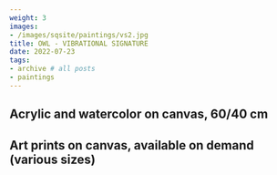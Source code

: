 ```yaml
---
weight: 3
images:
- /images/sqsite/paintings/vs2.jpg
title: OWL - VIBRATIONAL SIGNATURE
date: 2022-07-23
tags:
- archive # all posts
- paintings
---
```


## **Acrylic and watercolor on canvas, 60/40 cm** ##

## **Art prints on canvas, available on demand (various sizes)** ##